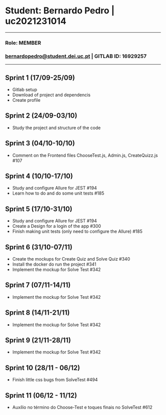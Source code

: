 # Student: Bernardo Pedro | uc2021231014

---

### Role: MEMBER
### bernardopedro@student.dei.uc.pt | GITLAB ID: 16929257

---

## Sprint 1 (17/09-25/09)

- Gitlab setup
- Download of project and dependencis
- Create profile

## Sprint 2 (24/09-03/10)

- Study the project and structure of the code

## Sprint 3 (04/10-10/10)
- Comment on the Frontend files ChooseTest.js, Admin.js, CreateQuizz.js #107

## Sprint 4 (10/10-17/10)
- Study and configure Allure for JEST #194
- Learn how to do and do some unit tests #185

## Sprint 5 (17/10-31/10)
- Study and configure Allure for JEST #194
- Create a Design for a login of the app #300
- Finish making unit tests (only need to configure the Allure) #185

## Sprint 6 (31/10-07/11)
- Create the mockups for Create Quiz and Solve Quiz #340
- Install the docker do run the project #341
- Implement the mockup for Solve Test #342

## Sprint 7 (07/11-14/11)
- Implement the mockup for Solve Test #342

## Sprint 8 (14/11-21/11)
- Implement the mockup for Solve Test #342

## Sprint 9 (21/11-28/11)
- Implement the mockup for Solve Test #342

## Sprint 10 (28/11 - 06/12)
- Finish little css bugs from SolveTest #494

## Sprint 11 (06/12 - 11/12)
- Auxílio no término do Choose-Test e toques finais no SolveTest #612
